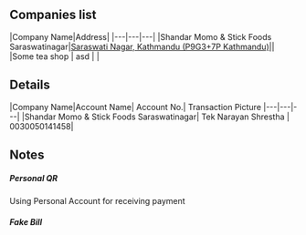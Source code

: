 
## Companies list

|Company Name|Address|
|---|---|---|
|Shandar Momo & Stick Foods Saraswatinagar|[Saraswati Nagar, Kathmandu (P9G3+7P Kathmandu)](https://maps.app.goo.gl/biwBZQDzkkh6sVX46?g_st=ic)||
|Some tea shop | asd | |


## Details

|Company Name|Account Name| Account No.| Transaction Picture
|---|---|---|
|Shandar Momo & Stick Foods Saraswatinagar| Tek Narayan Shrestha | 0030050141458| 



## Notes

##### Personal QR
Using Personal Account for receiving payment

##### Fake Bill
